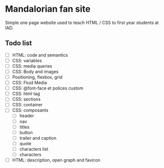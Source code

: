 # Mandalorian fan site

Simple one page website used to teach HTML / CSS to first year students at IAD.

## Todo list

- [ ] HTML: code and semantics
- [ ] CSS: variables
- [ ] CSS: media queries
- [ ] CSS: Body and images
- [ ] Positioning, flexbox, grid
- [ ] CSS: Fluid Media
- [ ] CSS: @font-face et polices custom
- [ ] CSS: html tag
- [ ] CSS: sections
- [ ] CSS: container
- [ ] CSS: composants
  - [ ] header
  - [ ] nav
  - [ ] titles
  - [ ] button
  - [ ] trailer and caption
  - [ ] quote
  - [ ] characters list
  - [ ] characters
- [ ] HTML: description, open graph and favicon
